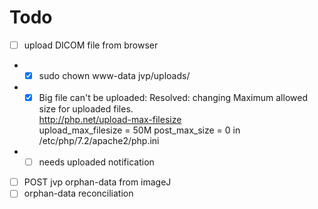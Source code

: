 # Todo
- [ ] upload DICOM file from browser
- - [x]  sudo chown www-data jvp/uploads/
- - [x] Big file can't be uploaded:
    Resolved: changing 
    Maximum allowed size for uploaded files.                                                         
    http://php.net/upload-max-filesize                                                               
    upload_max_filesize = 50M
    post_max_size =	0
    in /etc/php/7.2/apache2/php.ini 
- - [ ]  needs uploaded notification
- [ ] POST jvp orphan-data from imageJ 
- [ ] orphan-data reconciliation
